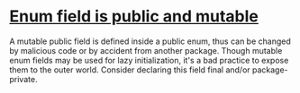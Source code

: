 # [Enum field is public and mutable](https://spotbugs.readthedocs.io/en/latest/bugDescriptions.html#ME_MUTABLE_ENUM_FIELD)

A mutable public field is defined inside a public enum, thus can be changed by malicious code or by accident from another package.
  Though mutable enum fields may be used for lazy initialization, it's a bad practice to expose them to the outer world.
  Consider declaring this field final and/or package-private.